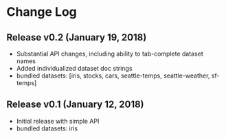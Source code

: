 Change Log
==========

Release v0.2 (January 19, 2018)
-------------------------
- Substantial API changes, including ability to tab-complete dataset names
- Added individualized dataset doc strings
- bundled datasets: [iris, stocks, cars, seattle-temps, seattle-weather, sf-temps]

Release v0.1 (January 12, 2018)
-------------------------------

- Initial release with simple API
- bundled datasets: iris